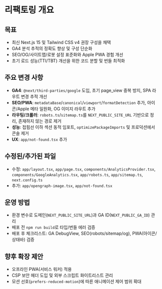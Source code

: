 # 리팩토링 개요

## 목표

- 최신 Next.js 15 및 Tailwind CSS v4 권장 구성을 채택
- GA4 분석 추적의 정확도 향상 및 구성 단순화
- SEO/OG/사이트맵/로봇 설정 표준화와 Apple PWA 경험 개선
- 초기 로드 성능(TTI/TBT) 개선을 위한 코드 분할 및 번들 최적화

## 주요 변경 사항

- **GA4**: `@next/third-parties/google` 도입, 초기 page_view 중복 방지, SPA 라우트 변경 추적 개선
- **SEO/PWA**: `metadataBase`/`canonical`/`viewport`/`formatDetection` 추가, 아이콘/Apple 메타 일원화, OG 이미지 라우트 추가
- **라우팅/크롤러**: `robots.ts`/`sitemap.ts`를 `NEXT_PUBLIC_SITE_URL` 기반으로 정리, 존재하지 않는 경로 제거
- **성능**: 접힘선 이하 섹션 동적 임포트, `optimizePackageImports` 및 프로덕션에서 콘솔 제거
- **UX**: `app/not-found.tsx` 추가

## 수정된/추가된 파일

- 수정: `app/layout.tsx`, `app/page.tsx`, `components/AnalyticsProvider.tsx`, `components/GoogleAnalytics.tsx`, `app/robots.ts`, `app/sitemap.ts`, `next.config.ts`
- 추가: `app/opengraph-image.tsx`, `app/not-found.tsx`

## 운영 방법

- 환경 변수로 도메인(`NEXT_PUBLIC_SITE_URL`)과 GA ID(`NEXT_PUBLIC_GA_ID`) 관리
- 배포 전 `npm run build`로 타입/번들 에러 검증
- 배포 후 체크리스트: GA DebugView, SEO(robots/sitemap/og), PWA(아이콘/상태바) 검증

## 향후 확장 제안

- 오프라인 PWA(서비스 워커) 적용
- CSP 보안 헤더 도입 및 외부 스크립트 화이트리스트 관리
- 모션 선호(`prefers-reduced-motion`)에 따른 애니메이션 제어 범위 확대
